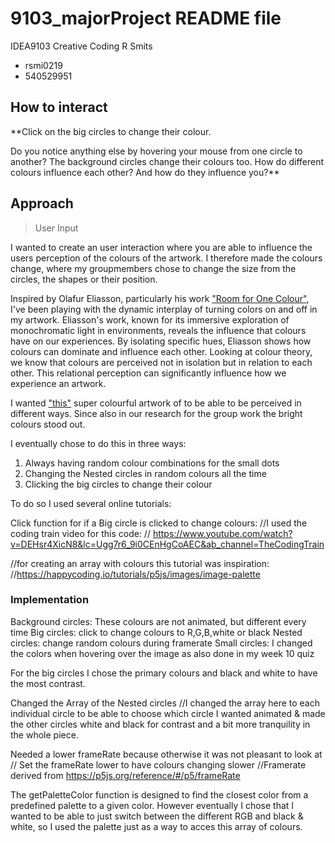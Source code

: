 # 9103_majorProject README file
IDEA9103 Creative Coding R Smits
- rsmi0219
- 540529951

## How to interact
**Click on the big circles to change their colour. 

Do you notice anything else by hovering your mouse from one circle to another?
The background circles change their colours too. How do different colours influence each other? And how do they influence you?**

## Approach

> User Input

I wanted to create an user interaction where you are able to influence the users perception of the colours of the artwork. I therefore made the colours change, where my groupmembers chose to change the size from the circles, the shapes or their position.

Inspired by Olafur Eliasson, particularly his work ["Room for One Colour"](https://olafureliasson.net/artwork/room-for-one-colour-1997/), I've been playing with the dynamic interplay of turning colors on and off in my artwork. Eliasson's work, known for its immersive exploration of monochromatic light in environments, reveals the influence that colours have on our experiences. By isolating specific hues, Eliasson shows how colours can dominate and influence each other. Looking at colour theory, we know that colours are perceived not in isolation but in relation to each other. This relational perception can significantly influence how we experience an artwork.

I wanted ["this"](https://www.artsy.net/artwork/pacita-abad-wheels-of-fortune) super colourful artwork of to be able to be perceived in different ways. Since also in our research for the group work the bright colours stood out. 

I eventually chose to do this in three ways:

1. Always having random colour combinations for the small dots
2. Changing the Nested circles in random colours all the time
3. Clicking the big circles to change their colour


To do so I used several online tutorials: 

Click function for if a Big circle is clicked to change colours:
  //I used the coding train video for this code:
  // https://www.youtube.com/watch?v=DEHsr4XicN8&lc=Ugg7r6_9i0CEnHgCoAEC&ab_channel=TheCodingTrain

//for creating an array with colours this tutorial was inspiration:
  //https://happycoding.io/tutorials/p5js/images/image-palette

 



### Implementation

Background circles: These colours are not animated, but different every time
Big circles: click to change colours to R,G,B,white or black
Nested circles: change random colours during framerate
Small circles: I changed the colors when hovering over the image as also done in my week 10 quiz

For the big circles I chose the primary colours and black and white to have the most contrast. 


Changed the Array of the Nested circles
//I changed the array here to each individual circle to be able to choose which circle I wanted animated
& made the other circles white and black for contrast and a bit more tranquility in the whole piece.


Needed a lower frameRate because otherwise it was not pleasant to look at 
  // Set the frameRate lower to have colours changing slower
  //Framerate derived from https://p5js.org/reference/#/p5/frameRate 



  The getPaletteColor function is designed to find the closest color from a predefined palette to a given color. However eventually I chose that I wanted to be able to just switch between the different RGB and black & white, so I used the palette just as a way to acces this array of colours.

